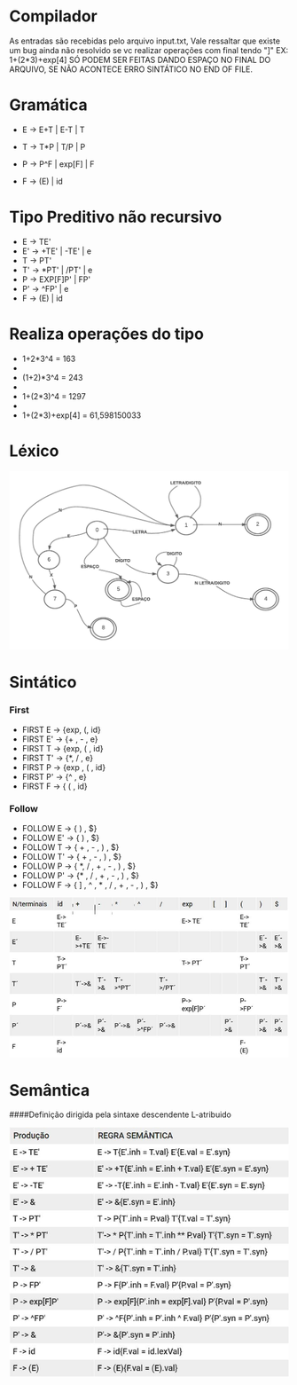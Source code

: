 # Compilador
As entradas são recebidas pelo arquivo input.txt, Vale ressaltar que existe um bug ainda não resolvido se vc realizar operações com final tendo "]" EX: 1+(2*3)+exp[4] SÓ PODEM SER FEITAS DANDO ESPAÇO NO FINAL DO ARQUIVO, SE NÃO ACONTECE ERRO SINTÁTICO NO END OF FILE.

# Gramática 
* E -> E+T | E-T | T

* T -> T*P | T/P | P

* P -> P^F | exp[F] | F

* F -> (E) | id

# Tipo Preditivo não recursivo
* E  -> TE'
* E' -> +TE' | -TE' | e
* T  -> PT'
* T' -> *PT' | /PT' | e
* P  -> EXP[F]P' | FP'
* P' -> ^FP' | e
* F  -> (E) | id

# Realiza operações do tipo

* 1+2*3^4  			 = 163
* 
* (1+2)*3^4 			= 243
* 
* 1+(2*3)^4 			= 1297
* 
* 1+(2*3)+exp[4]  = 61,598150033


# Léxico

!["automato"](./automato.png)


# Sintático

### First 

* FIRST E -> {exp, (, id}
* FIRST E' -> {+ , - , e}
* FIRST T -> {exp, ( , id}
* FIRST T' -> {*, / , e} 
* FIRST P -> {exp , ( , id}
* FIRST P' -> {^ , e}
* FIRST F -> { ( , id}

### Follow 

* FOLLOW E -> { ) , $}
* FOLLOW E' ->  { ) , $}
* FOLLOW T -> { + , - , ) , $}
* FOLLOW T' -> { + , - , ) , $}
* FOLLOW P -> { *, / , + , - , ) , $}
* FOLLOW P' -> {* , / , + , - , ) , $}
* FOLLOW F -> { ] , ^ , * , / , + , - , ) , $}

!["tabela"](./tabela_parsing.JPG)

# Semântica

####Definição dirigida pela sintaxe
 descendente L-atribuido

!["tabela"](./dds.JPG)
